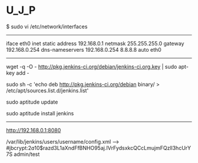 # U_J_P
$ sudo vi /etc/network/interfaces 
________________________________________________________
iface eth0 inet static 
address 192.168.0.1 
netmask 255.255.255.0 
gateway 192.168.0.254
dns-nameservers 192.168.0.254 8.8.8.8
auto eth0 
_________________________________________________________
wget -q -O - http://pkg.jenkins-ci.org/debian/jenkins-ci.org.key | sudo apt-key add -

sudo sh -c 'echo deb http://pkg.jenkins-ci.org/debian binary/ > /etc/apt/sources.list.d/jenkins.list'

sudo aptitude update

sudo aptitude install jenkins

__________________________________________________________

http://192.168.0.1:8080

/var/lib/jenkins/users/username/config.xml --> #jbcrypt:$2a$10$razd3L1aXndFfBNHO95aj.IVrFydsxkcQCcLmujmFQzll3hcUrY7S
admin/test


